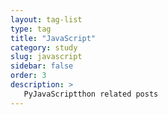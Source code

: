```yaml
---
layout: tag-list
type: tag
title: "JavaScript"
category: study
slug: javascript
sidebar: false
order: 3
description: >
   PyJavaScriptthon related posts
---
```

